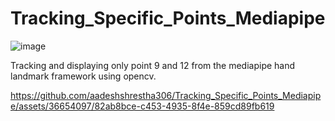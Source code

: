 # Tracking_Specific_Points_Mediapipe


![image](https://github.com/aadeshshrestha306/Tracking_Specific_Points_Mediapipe/assets/36654097/778c1dcc-cb3b-4e44-8efc-5f5513003c9f)


Tracking and displaying only point 9 and 12 from the mediapipe hand landmark framework using opencv.


https://github.com/aadeshshrestha306/Tracking_Specific_Points_Mediapipe/assets/36654097/82ab8bce-c453-4935-8f4e-859cd89fb619

